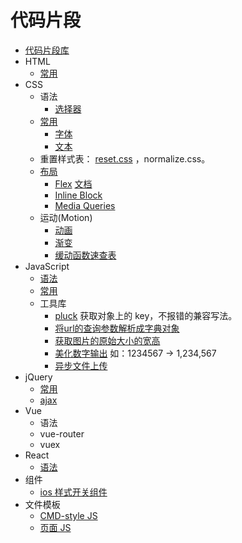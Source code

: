 # 代码片段
* [代码片段库](https://devhints.io)
* HTML
  * [常用](html.md)
* CSS
  * 语法
    * [选择器](https://devhints.io/css)
  * [常用](css/css.md)
    * [字体](css/font.css)
    * [文本](css/text.css)
  * 重置样式表： [reset.css](css/reset.css) ，normalize.css。
  * [布局](css/layout)
    * [Flex](css/layout/flex.css) [文档](http://www.ruanyifeng.com/blog/2015/07/flex-grammar.html)
    * [Inline Block](css/layout/inline-block.css)
    * [Media Queries](css/media-queries.css)
  * 运动(Motion)
    * [动画](css/animate.css)
    * [渐变](css/transition.css)
    * [缓动函数速查表](http://easings.net/zh-cn)
* JavaScript
  * [语法](js/grammar.md)
  * [常用](js/README.md)
  * 工具库
    * [pluck](js/pluck.js) 获取对象上的 key，不报错的兼容写法。
    * [将url的查询参数解析成字典对象](js/get-query-obj.js)
    * [获取图片的原始大小的宽高](js/get-image-h-and-w.html)
    * [美化数字输出](js/beautiful-num.js) 如：1234567 -> 1,234,567
    * [异步文件上传](js/aysn-file-upload)
* jQuery
  * [常用](jquery)
  * [ajax](jquery/ajax.html)
* Vue
  * 语法
  * vue-router
  * vuex
* React
  * [语法](https://devhints.io/react)
* 组件
  * [ios 样式开关组件](switch)
* 文件模板
  * [CMD-style JS](CMD-style/demo.js)
  * [页面 JS](file-template/page/template.js)
